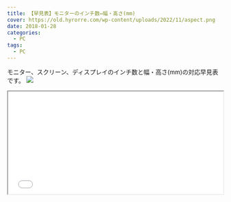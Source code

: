 ```yaml
---
title: 【早見表】モニターのインチ数⇔幅・高さ(mm)
cover: https://old.hyrorre.com/wp-content/uploads/2022/11/aspect.png
date: 2018-01-28
categories:
  - PC
tags:
  - PC
---
```


モニター、スクリーン、ディスプレイのインチ数と幅・高さ(mm)の対応早見表です。
<img src="https://old.hyrorre.com/wp-content/uploads/2022/11/aspect.png" class="shadow">

<!--more-->

<iframe src="/affiliate/lgmonitor.html" width="100%" height="240px"></iframe>

<inch-table></inch-table>
